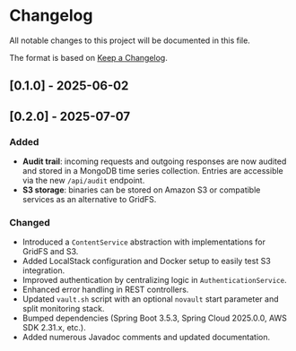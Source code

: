 # Changelog

All notable changes to this project will be documented in this file.

The format is based on [Keep a Changelog](https://keepachangelog.com/en/1.0.0/).

## [0.1.0] - 2025-06-02

## [0.2.0] - 2025-07-07

### Added
- **Audit trail**: incoming requests and outgoing responses are now audited and stored in a MongoDB time series collection. Entries are accessible via the new `/api/audit` endpoint.
- **S3 storage**: binaries can be stored on Amazon S3 or compatible services as an alternative to GridFS.

### Changed
- Introduced a `ContentService` abstraction with implementations for GridFS and S3.
- Added LocalStack configuration and Docker setup to easily test S3 integration.
- Improved authentication by centralizing logic in `AuthenticationService`.
- Enhanced error handling in REST controllers.
- Updated `vault.sh` script with an optional `novault` start parameter and split monitoring stack.
- Bumped dependencies (Spring Boot 3.5.3, Spring Cloud 2025.0.0, AWS SDK 2.31.x, etc.).
- Added numerous Javadoc comments and updated documentation.

